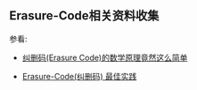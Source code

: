 ## Erasure-Code相关资料收集

参看:

- [纠删码(Erasure Code)的数学原理竟然这么简单](https://www.miaokee.com/2546675.html)

- [Erasure-Code(纠删码) 最佳实践](https://zhuanlan.zhihu.com/p/106096265)
